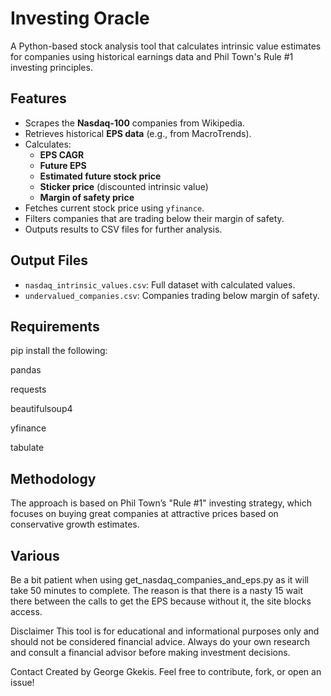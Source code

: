 # Investing Oracle

A Python-based stock analysis tool that calculates intrinsic value estimates for companies using historical earnings data and Phil Town's Rule #1 investing principles.

## Features

- Scrapes the **Nasdaq-100** companies from Wikipedia.
- Retrieves historical **EPS data** (e.g., from MacroTrends).
- Calculates:
  - **EPS CAGR**
  - **Future EPS**
  - **Estimated future stock price**
  - **Sticker price** (discounted intrinsic value)
  - **Margin of safety price**
- Fetches current stock price using `yfinance`.
- Filters companies that are trading below their margin of safety.
- Outputs results to CSV files for further analysis.

## Output Files

- `nasdaq_intrinsic_values.csv`: Full dataset with calculated values.
- `undervalued_companies.csv`: Companies trading below margin of safety.

## Requirements

pip install the following:

pandas

requests

beautifulsoup4

yfinance

tabulate

## Methodology
The approach is based on Phil Town’s "Rule #1" investing strategy, which focuses on buying great companies at attractive prices based on conservative growth estimates.

## Various
Be a bit patient when using get_nasdaq_companies_and_eps.py as it will take
50 minutes to complete. The reason is that there is a nasty 15 wait there
between the calls to get the EPS because without it, the site blocks access.

Disclaimer
This tool is for educational and informational purposes only and should not be considered financial advice. Always do your own research and consult a financial advisor before making investment decisions.

Contact
Created by George Gkekis.
Feel free to contribute, fork, or open an issue!
